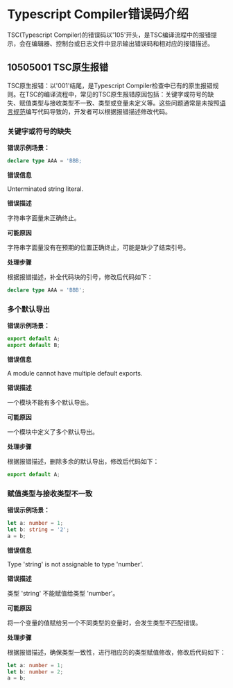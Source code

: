 # Typescript Compiler错误码介绍
<!--Kit: ArkTS-->
<!--Subsystem: arkcompiler-->
<!--Owner: @zju-wyx-->
<!--Designer: @xiao-peiyang; @liyancheng-->
<!--TSE: @kirl75; @zsw_zhushiwei-->

TSC(Typescript Compiler)的错误码以'105'开头，是TSC编译流程中的报错提示，会在编辑器、控制台或日志文件中显示输出错误码和相对应的报错描述。

## 10505001 TSC原生报错

TSC原生报错：以'001'结尾，是Typescript Compiler检查中已有的原生报错规则。在TSC的编译流程中，常见的TSC原生报错原因包括：关键字或符号的缺失、赋值类型与接收类型不一致、类型或变量未定义等。这些问题通常是未按照[语言规范](https://developer.huawei.com/consumer/cn/doc/harmonyos-guides/introduction-to-arkts)编写代码导致的，开发者可以根据报错描述修改代码。

### 关键字或符号的缺失

**错误示例场景：**

```typescript
declare type AAA = 'BBB;
```

**错误信息**

Unterminated string literal.

**错误描述**

字符串字面量未正确终止。

**可能原因**

字符串字面量没有在预期的位置正确终止，可能是缺少了结束引号。

**处理步骤**

根据报错描述，补全代码块的引号，修改后代码如下：

```typescript
declare type AAA = 'BBB';
```

### 多个默认导出

**错误示例场景：**

```typescript
export default A;
export default B;
```

**错误信息**

A module cannot have multiple default exports.

**错误描述**

一个模块不能有多个默认导出。

**可能原因**

一个模块中定义了多个默认导出。

**处理步骤**

根据报错描述，删除多余的默认导出，修改后代码如下：

```typescript
export default A;
```

### 赋值类型与接收类型不一致

**错误示例场景：**

```typescript
let a: number = 1;
let b: string = '2';
a = b;
```

**错误信息**

Type 'string' is not assignable to type 'number'.

**错误描述**

类型 'string' 不能赋值给类型 'number'。

**可能原因**

将一个变量的值赋给另一个不同类型的变量时，会发生类型不匹配错误。

**处理步骤**

根据报错描述，确保类型一致性，进行相应的的类型赋值修改，修改后代码如下：

```typescript
let a: number = 1;
let b: number = 2;
a = b;
```